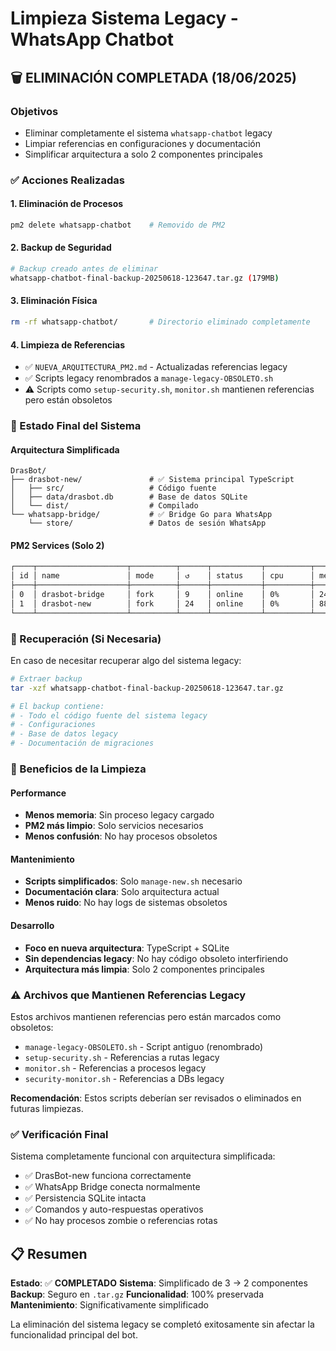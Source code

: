 # Limpieza Sistema Legacy - WhatsApp Chatbot

## 🗑️ ELIMINACIÓN COMPLETADA (18/06/2025)

### Objetivos
- Eliminar completamente el sistema `whatsapp-chatbot` legacy
- Limpiar referencias en configuraciones y documentación
- Simplificar arquitectura a solo 2 componentes principales

### ✅ Acciones Realizadas

#### 1. Eliminación de Procesos
```bash
pm2 delete whatsapp-chatbot    # Removido de PM2
```

#### 2. Backup de Seguridad
```bash
# Backup creado antes de eliminar
whatsapp-chatbot-final-backup-20250618-123647.tar.gz (179MB)
```

#### 3. Eliminación Física
```bash
rm -rf whatsapp-chatbot/       # Directorio eliminado completamente
```

#### 4. Limpieza de Referencias
- ✅ `NUEVA_ARQUITECTURA_PM2.md` - Actualizadas referencias legacy
- ✅ Scripts legacy renombrados a `manage-legacy-OBSOLETO.sh`
- ⚠️ Scripts como `setup-security.sh`, `monitor.sh` mantienen referencias pero están obsoletos

### 🎯 Estado Final del Sistema

#### Arquitectura Simplificada
```
DrasBot/
├── drasbot-new/               # ✅ Sistema principal TypeScript
│   ├── src/                   # Código fuente
│   ├── data/drasbot.db        # Base de datos SQLite
│   └── dist/                  # Compilado
└── whatsapp-bridge/           # ✅ Bridge Go para WhatsApp
    └── store/                 # Datos de sesión WhatsApp
```

#### PM2 Services (Solo 2)
```bash
┌────┬────────────────────┬──────────┬──────┬───────────┬──────────┬──────────┐
│ id │ name               │ mode     │ ↺    │ status    │ cpu      │ memory   │
├────┼────────────────────┼──────────┼──────┼───────────┼──────────┼──────────┤
│ 0  │ drasbot-bridge     │ fork     │ 9    │ online    │ 0%       │ 24.7mb   │
│ 1  │ drasbot-new        │ fork     │ 24   │ online    │ 0%       │ 88.1mb   │
└────┴────────────────────┴──────────┴──────┴───────────┴──────────┴──────────┘
```

### 💾 Recuperación (Si Necesaria)

En caso de necesitar recuperar algo del sistema legacy:

```bash
# Extraer backup
tar -xzf whatsapp-chatbot-final-backup-20250618-123647.tar.gz

# El backup contiene:
# - Todo el código fuente del sistema legacy
# - Configuraciones
# - Base de datos legacy
# - Documentación de migraciones
```

### 🚀 Beneficios de la Limpieza

#### Performance
- **Menos memoria**: Sin proceso legacy cargado
- **PM2 más limpio**: Solo servicios necesarios
- **Menos confusión**: No hay procesos obsoletos

#### Mantenimiento  
- **Scripts simplificados**: Solo `manage-new.sh` necesario
- **Documentación clara**: Solo arquitectura actual
- **Menos ruido**: No hay logs de sistemas obsoletos

#### Desarrollo
- **Foco en nueva arquitectura**: TypeScript + SQLite
- **Sin dependencias legacy**: No hay código obsoleto interfiriendo
- **Arquitectura más limpia**: Solo 2 componentes principales

### ⚠️ Archivos que Mantienen Referencias Legacy

Estos archivos mantienen referencias pero están marcados como obsoletos:

- `manage-legacy-OBSOLETO.sh` - Script antiguo (renombrado)
- `setup-security.sh` - Referencias a rutas legacy
- `monitor.sh` - Referencias a procesos legacy  
- `security-monitor.sh` - Referencias a DBs legacy

**Recomendación**: Estos scripts deberían ser revisados o eliminados en futuras limpiezas.

### ✅ Verificación Final

Sistema completamente funcional con arquitectura simplificada:
- ✅ DrasBot-new funciona correctamente
- ✅ WhatsApp Bridge conecta normalmente  
- ✅ Persistencia SQLite intacta
- ✅ Comandos y auto-respuestas operativos
- ✅ No hay procesos zombie o referencias rotas

## 📋 Resumen

**Estado**: ✅ **COMPLETADO**
**Sistema**: Simplificado de 3 → 2 componentes
**Backup**: Seguro en `.tar.gz`
**Funcionalidad**: 100% preservada
**Mantenimiento**: Significativamente simplificado

La eliminación del sistema legacy se completó exitosamente sin afectar la funcionalidad principal del bot.
